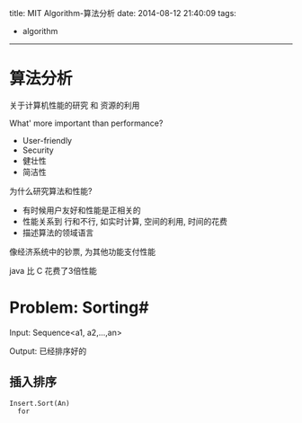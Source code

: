 title: MIT Algorithm-算法分析
date: 2014-08-12 21:40:09
tags:
- algorithm
---

# 算法分析 #

关于计算机性能的研究 和 资源的利用

What' more important than performance?
* User-friendly
* Security
* 健壮性
* 简洁性

为什么研究算法和性能?
* 有时候用户友好和性能是正相关的
* 性能关系到 行和不行, 如实时计算, 空间的利用, 时间的花费
* 描述算法的领域语言

像经济系统中的钞票, 为其他功能支付性能

java 比 C 花费了3倍性能

# Problem: Sorting#

Input: Sequence<a1, a2,...,an>

Output: 已经排序好的

## 插入排序 ##

~~~~~~
Insert.Sort(An)
  for 
~~~~~~
